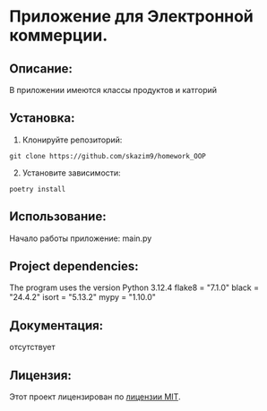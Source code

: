 # Приложение для Электронной коммерции.

## Описание:

В приложении имеются классы продуктов и катгорий

## Установка:

1. Клонируйте репозиторий:
```
git clone https://github.com/skazim9/homework_OOP
```
2. Установите зависимости:
```
poetry install
```
## Использование:

Начало работы приложение: main.py

## Project dependencies:
The program uses the version Python 3.12.4
flake8 = "7.1.0"
black = "24.4.2"
isort = "5.13.2"
mypy = "1.10.0"

## Документация:

отсутствует

## Лицензия:

Этот проект лицензирован по [лицензии MIT](LICENSE).